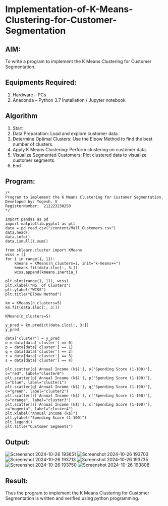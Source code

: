 # Implementation-of-K-Means-Clustering-for-Customer-Segmentation

## AIM:
To write a program to implement the K Means Clustering for Customer Segmentation.

## Equipments Required:
1. Hardware – PCs
2. Anaconda – Python 3.7 Installation / Jupyter notebook

## Algorithm
1. Start
2. Data Preparation: Load and explore customer data.
3. Determine Optimal Clusters: Use the Elbow Method to find the best number of clusters.
4. Apply K Means Clustering: Perform clustering on customer data.
5. Visualize Segmented Customers: Plot clustered data to visualize customer segments.
6. End

## Program:
```
/*
Program to implement the K Means Clustering for Customer Segmentation.
Developed by: Yogesh. V
RegisterNumber:  212223230250
*/
```
```
import pandas as pd
import matplotlib.pyplot as plt
data = pd.read_csv("/content/Mall_Customers.csv")
data.head()
data.info()
data.isnull().sum()

from sklearn.cluster import KMeans
wcss = []
for i in range(1, 11):
    kmeans = KMeans(n_clusters=i, init="k-means++")
    kmeans.fit(data.iloc[:, 3:])
    wcss.append(kmeans.inertia_)

plt.plot(range(1, 11), wcss)
plt.xlabel("No. of Clusters")
plt.ylabel("WCSS")
plt.title("Elbow Method")

km = KMeans(n_clusters=5)
km.fit(data.iloc[:, 3:])

KMeans(n_clusters=5)

y_pred = km.predict(data.iloc[:, 3:])
y_pred

data['cluster'] = y_pred
o = data[data['cluster'] == 0]
p = data[data['cluster'] == 1]
q = data[data['cluster'] == 2]
r = data[data['cluster'] == 3]
s = data[data['cluster'] == 4]

plt.scatter(o['Annual Income (k$)'], o['Spending Score (1-100)'], c="red", label="cluster0")
plt.scatter(p['Annual Income (k$)'], p['Spending Score (1-100)'], c="blue", label="cluster1")
plt.scatter(q['Annual Income (k$)'], q['Spending Score (1-100)'], c="green", label="cluster2")
plt.scatter(r['Annual Income (k$)'], r['Spending Score (1-100)'], c="orange", label="cluster3")
plt.scatter(s['Annual Income (k$)'], s['Spending Score (1-100)'], c="magenta", label="cluster4")
plt.xlabel("Annual Income (k$)")
plt.ylabel("Spending Score (1-100)")
plt.legend()
plt.title("Customer Segments")
```
## Output:
![Screenshot 2024-10-26 193651](https://github.com/user-attachments/assets/7faeba11-8e95-4ece-aba1-026bb53601a6)
![Screenshot 2024-10-26 193703](https://github.com/user-attachments/assets/d0c78089-78fa-426e-bdbd-593003741109)
![Screenshot 2024-10-26 193713](https://github.com/user-attachments/assets/666308a3-a9e0-4ba7-bc91-0b62902853ac)
![Screenshot 2024-10-26 193735](https://github.com/user-attachments/assets/b2143754-1a7b-4163-9fb9-7bcfa699b7dc)
![Screenshot 2024-10-26 193750](https://github.com/user-attachments/assets/8956373c-a318-47d5-b346-47fb5c15158c)
![Screenshot 2024-10-26 193808](https://github.com/user-attachments/assets/a589de2d-1440-4848-9ee7-22ee7e1d1c8a)

## Result:
Thus the program to implement the K Means Clustering for Customer Segmentation is written and verified using python programming.
